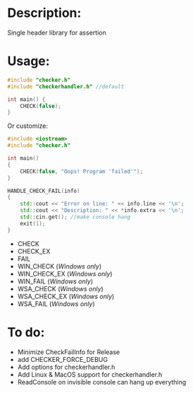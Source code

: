 # Description:
Single header library for assertion
# Usage:
```cpp
#include "checker.h"
#include "checkerhandler.h" //default

int main() {
    CHECK(false);
}
```
Or customize:
```cpp
#include <iostream>
#include "checker.h"

int main()
{
    CHECK(false, "Oops! Program 'failed'");
}

HANDLE_CHECK_FAIL(info)
{
    std::cout << "Error on line: " << info.line << '\n';
    std::cout << "Description: " << *info.extra << '\n';
    std::cin.get(); //make console hang
    exit(1);
}
```

- CHECK
- CHECK_EX
- FAIL
- WIN_CHECK (*Windows only*)
- WIN_CHECK_EX (*Windows only*)
- WIN_FAIL (*Windows only*)
- WSA_CHECK (*Windows only*)
- WSA_CHECK_EX (*Windows only*)
- WSA_FAIL (*Windows only*)


# To do:
- Minimize CheckFailInfo for Release
- add CHECKER_FORCE_DEBUG
- Add options for checkerhandler.h
- Add Linux & MacOS support for checkerhandler.h
- ReadConsole on invisible console can hang up everything
